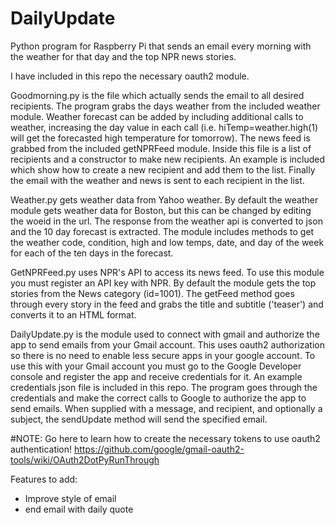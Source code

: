 # DailyUpdate

Python program for Raspberry Pi that sends an email every morning with the weather for that day and the top NPR news stories.

I have included in this repo the necessary oauth2 module.

Goodmorning.py is the file which actually sends the email to all desired recipients. The program grabs the days weather from the included weather module. Weather forecast can be added by including additional calls to weather, increasing the day value in each call (i.e. hiTemp=weather.high(1) will get the forecasted high temperature for tomorrow). The news feed is grabbed from the included getNPRFeed module. Inside this file is a list of recipients and a constructor to make new recipients. An example is included which show how to create a new recipient and add them to the list. Finally the email with the weather and news is sent to each recipient in the list.

Weather.py gets weather data from Yahoo weather. By default the weather module gets weather data for Boston, but this can be changed by editing the woeid in the url. The response from the weather api is converted to json and the 10 day forecast is extracted. The module includes methods to get the weather code, condition, high and low temps, date, and day of the week for each of the ten days in the forecast.

GetNPRFeed.py uses NPR's API to access its news feed. To use this module you must register an API key with NPR. By default the module gets the top stories from the News category (id=1001). The getFeed method goes through every story in the feed and grabs the title and subtitle ('teaser') and converts it to an HTML format. 

DailyUpdate.py is the module used to connect with gmail and authorize the app to send emails from your Gmail account. This uses oauth2 authorization so there is no need to enable less secure apps in your google account. To use this with your Gmail account you must go to the Google Developer console and register the app and receive credentials for it. An example credentials json file is included in this repo. The program goes through the credentials and make the correct calls to Google to authorize the app to send emails. When supplied with a message, and recipient, and optionally a subject, the sendUpdate method will send the specified email.

#NOTE: Go here to learn how to create the necessary tokens to use oauth2 authentication!
https://github.com/google/gmail-oauth2-tools/wiki/OAuth2DotPyRunThrough

Features to add:
  - Improve style of email
  - end email with daily quote
